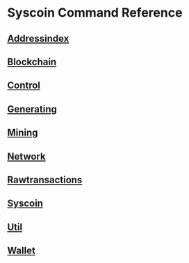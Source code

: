 # Syscoin Command Reference
## [Addressindex](/Addressindex)
## [Blockchain](/Blockchain)
## [Control](/Control)
## [Generating](/Generating)
## [Mining](/Mining)
## [Network](/Network)
## [Rawtransactions](/Rawtransactions)
## [Syscoin](/Syscoin)
## [Util](/Util)
## [Wallet](/Wallet)
